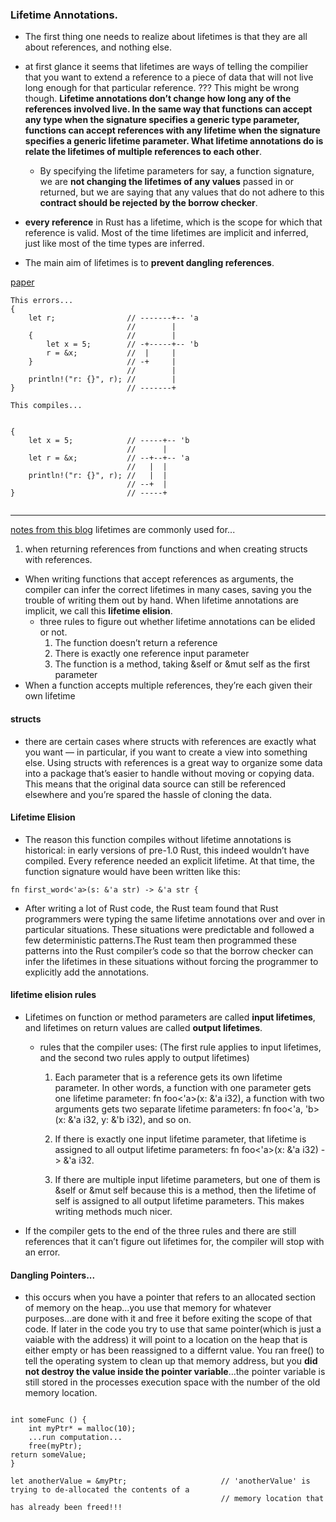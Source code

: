 ### Lifetime Annotations.

- The first thing one needs to realize about lifetimes is that they are all about references, and nothing else.

- at first glance it seems that lifetimes are ways of telling the compilier that you want to extend a reference to a piece of data that will not live long enough for that particular reference. ??? This might be wrong though. **Lifetime annotations don’t change how long any of the references involved live. In the same way that functions can accept any type when the signature specifies a generic type parameter, functions can accept references with any lifetime when the signature specifies a generic lifetime parameter. What lifetime annotations do is relate the lifetimes of multiple references to each other**.

  - By specifying the lifetime parameters for say, a function signature, we are **not changing the lifetimes of any values** passed in or returned, but we are saying that any values that do not adhere to this **contract should be rejected by the borrow checker**.

- **every reference** in Rust has a lifetime, which is the scope for which that reference is valid. Most of the time lifetimes are implicit and inferred, just like most of the time types are inferred.

- The main aim of lifetimes is to **prevent dangling references**.

[paper](http://web.mit.edu/rust-lang_v1.25/arch/amd64_ubuntu1404/share/doc/rust/html/book/second-edition/ch10-03-lifetime-syntax.html)

```
This errors...
{
    let r;                // -------+-- 'a
                          //        |
    {                     //        |
        let x = 5;        // -+-----+-- 'b
        r = &x;           //  |     |
    }                     // -+     |
                          //        |
    println!("r: {}", r); //        |
}                         // -------+

This compiles...


{
    let x = 5;            // -----+-- 'b
                          //      |
    let r = &x;           // --+--+-- 'a
                          //   |  |
    println!("r: {}", r); //   |  |
                          // --+  |
}                         // -----+


```

---

[notes from this blog](https://blog.logrocket.com/understanding-lifetimes-in-rust/)
lifetimes are commonly used for...

1. when returning references from functions and when creating structs with references.

- When writing functions that accept references as arguments, the compiler can infer the correct lifetimes in many cases, saving you the trouble of writing them out by hand. When lifetime annotations are implicit, we call this **lifetime elision**.
  - three rules to figure out whether lifetime annotations can be elided or not.
    1. The function doesn’t return a reference
    2. There is exactly one reference input parameter
    3. The function is a method, taking &self or &mut self as the first parameter
- When a function accepts multiple references, they’re each given their own
  lifetime

#### structs

- there are certain cases where structs with references are exactly what you want — in particular, if you want to create a view into something else. Using structs with references is a great way to organize some data into a package that’s easier to handle without moving or copying data. This means that the original data source can still be referenced elsewhere and you’re spared the hassle of cloning the data.

#### Lifetime Elision

- The reason this function compiles without lifetime annotations is historical: in early versions of pre-1.0 Rust, this indeed wouldn’t have compiled. Every reference needed an explicit lifetime. At that time, the function signature would have been written like this:

```
fn first_word<'a>(s: &'a str) -> &'a str {

```

- After writing a lot of Rust code, the Rust team found that Rust programmers were typing the same lifetime annotations over and over in particular situations. These situations were predictable and followed a few deterministic patterns.The Rust team then programmed these patterns into the Rust compiler’s code so that the borrow checker can infer the lifetimes in these situations without forcing the programmer to explicitly add the annotations.

#### lifetime elision rules

- Lifetimes on function or method parameters are called **input lifetimes**, and lifetimes on return values are called **output lifetimes**.

  - rules that the compiler uses: (The first rule applies to input lifetimes, and the second two rules apply to output lifetimes)

    1. Each parameter that is a reference gets its own lifetime parameter. In other words, a function with one parameter gets one lifetime parameter: fn foo<'a>(x: &'a i32), a function with two arguments gets two separate lifetime parameters: fn foo<'a, 'b>(x: &'a i32, y: &'b i32), and so on.

    2. If there is exactly one input lifetime parameter, that lifetime is assigned to all output lifetime parameters: fn foo<'a>(x: &'a i32) -> &'a i32.

    3. If there are multiple input lifetime parameters, but one of them is &self or &mut self because this is a method, then the lifetime of self is assigned to all output lifetime parameters. This makes writing methods much nicer.

- If the compiler gets to the end of the three rules and there are still references that it can’t figure out lifetimes for, the compiler will stop with an error.

#### Dangling Pointers...

- this occurs when you have a pointer that refers to an allocated section of memory on the heap...you use that memory for whatever purposes...are done with it and free it before exiting the scope of that code. If later in the code you try to use that same pointer(which is just a vaiable with the address) it will point to a location on the heap that is either empty or has been reassigned to a differnt value. You ran free() to tell the operating system to clean up that memory address, but you **did not destroy the value inside the pointer variable**...the pointer variable is still stored in the processes execution space with the number of the old memory location.

```

int someFunc () {
    int myPtr* = malloc(10);
    ...run computation...
    free(myPtr);
return someValue;
}

let anotherValue = &myPtr;                     // 'anotherValue' is trying to de-allocated the contents of a
                                               // memory location that has already been freed!!!


```
